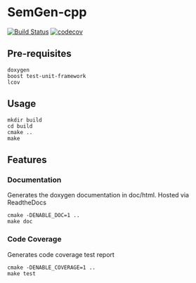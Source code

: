 # SemGen-cpp

[![Build Status](https://travis-ci.com/prakhar-agarwal/semgen-test.svg?branch=master)](https://travis-ci.com/prakhar-agarwal/semgen-test) 
[![codecov](https://codecov.io/gh/prakhar-agarwal/SemGen-cpp/branch/master/graph/badge.svg)](https://codecov.io/gh/prakhar-agarwal/SemGen-cpp) 

## Pre-requisites
    doxygen
    boost test-unit-framework
    lcov
    
## Usage 
    mkdir build
    cd build
    cmake ..
    make
    
## Features

### Documentation

Generates the doxygen documentation in doc/html. Hosted via ReadtheDocs

    cmake -DENABLE_DOC=1 ..
    make doc  

### Code Coverage

Generates code coverage test report

    cmake -DENABLE_COVERAGE=1 ..
    make test  
    
   

